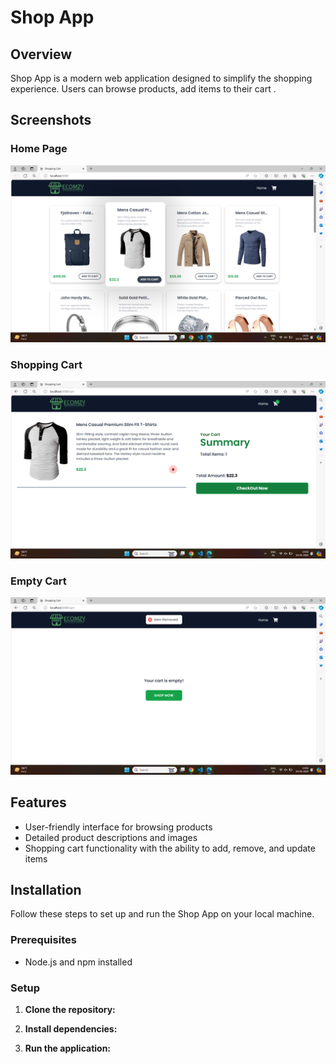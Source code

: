 # Shop App

## Overview

Shop App is a modern web application designed to simplify the shopping experience. Users can browse products, add items to their cart .

## Screenshots

### Home Page
![Home Page](images/home_page.png)

### Shopping Cart
![Shopping Cart](images/shopping_cart.png)

### Empty Cart
![Empty_Cart](images/empty_cart.png)

## Features

- User-friendly interface for browsing products
- Detailed product descriptions and images
- Shopping cart functionality with the ability to add, remove, and update items

## Installation

Follow these steps to set up and run the Shop App on your local machine.

### Prerequisites

- Node.js and npm installed

### Setup

1. **Clone the repository:**

2. **Install dependencies:**

3. **Run the application:**

